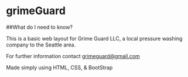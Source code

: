 # grimeGuard

##What do I need to know?

This is a basic web layout for Grime Guard LLC, a local pressure washing company to the Seattle area.

For further information contact grimeguard@gmail.com

Made simply using HTML, CSS, & BootStrap